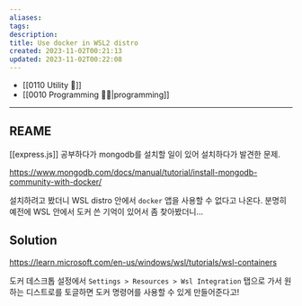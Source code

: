 ```yaml
---
aliases: 
tags: 
description:
title: Use docker in WSL2 distro
created: 2023-11-02T00:21:13
updated: 2023-11-02T00:22:08
---
```

- [[0110 Utility 🔧]]
- [[0010 Programming 👩‍💻|programming]]
___

## REAME

[[express.js]] 공부하다가 mongodb를 설치할 일이 있어 설치하다가 발견한 문제.

<https://www.mongodb.com/docs/manual/tutorial/install-mongodb-community-with-docker/>

설치하려고 봤더니 WSL distro 안에서 `docker` 앱을 사용할 수 없다고 나온다. 분명히 예전에 WSL 안에서 도커 쓴 기억이 있어서 좀 찾아봤더니...

## Solution

<https://learn.microsoft.com/en-us/windows/wsl/tutorials/wsl-containers>

도커 데스크톱 설정에서 `Settings > Resources > Wsl Integration` 탭으로 가서 원하는 디스트로를 토글하면 도커 명령어를 사용할 수 있게 만들어준다고!
